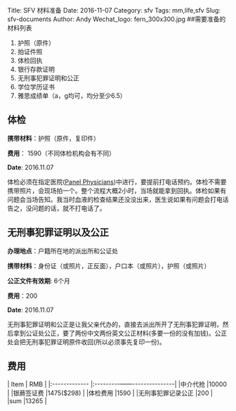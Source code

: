 Title: SFV 材料准备
Date: 2016-11-07
Category: sfv
Tags: mm,life,sfv
Slug: sfv-documents
Author: Andy
Wechat_logo: fern_300x300.jpg
##需要准备的材料列表

1. 护照（原件）
2. 拍证件照
3. 体检回执
4. 银行存款证明
5. 无刑事犯罪证明和公正
6. 学位学历证书
7. 雅思成绩单（a，g均可，均分至少6.5）

## 体检
**携带材料**：护照（原件，复印件）

**费用**： 1590（不同体检机构会有不同）

**Date**: 2016.11.07

体检必须在指定医院([Panel Physicians](http://onlineservices.immigration.govt.nz/migrant/stream/work/skilledmigrant/LinkAdministration/ToolboxLinks/paneldoctors.htm?level=1&_ga=1.144344885.1009309295.1476774310))中进行，要提前打电话预约。体检不需要携带照片，会现场拍一个。整个流程大概2小时，当场就能拿到回执。体检如果有问题会当场告知。我当时血液的检查结果还没没出来，医生说如果有问题会打电话告之，没问题的话，就不打电话了。

## 无刑事犯罪证明以及公正

**办理地点**：户籍所在地的派出所和公证处

**携带材料**：身份证（或照片，正反面），户口本（或照片），护照（或照片）

**公正文件有效期**: 6个月

**费用**：200

**Date**: 2016.11.07

无刑事犯罪证明和公正是让我父亲代办的，直接去派出所开了无刑事犯罪证明，然后拿到公证处公正，要了两份中文两份英文公正材料(多要一份的没有加钱)。公正处会把无刑事犯罪证明原件收回(所以必须事先复印一份)。


## 费用

| Item              |    RMB         | 
|:-------------     |:---------——---------------| 
|中介代抢                         |10000                 |
|银蕨签证费                       |1475($298)            |
|体检费用                         |1590                  | 
|无刑事犯罪记录公正                 |200                   |
|sum                             |13265                 |



<script>
  $(document).ready(function () {
    $("table").attr("class","table table-condensed table-bordered");
  });
</script>